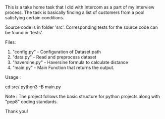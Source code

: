 This is a take home task that I did with Intercom as a part of my interview process. The task is basically finding a list of customers from a pool satisfying certain conditions.

Source code is in folder 'src'. Corresponding tests for the source code can be found in 'tests'.

Files:

1. "config.py" - Configuration of Dataset path
2. "data.py"   - Read and preprocess dataset
3. "haversine.py" - Haversine formula to calculate distance
4. "main.py"     - Main Function that returns the output.

Usage :

cd src/
python3 -B main.py

Note : The project follows the basic structure for python projects along with "pep8" coding standards.

Thank you!

